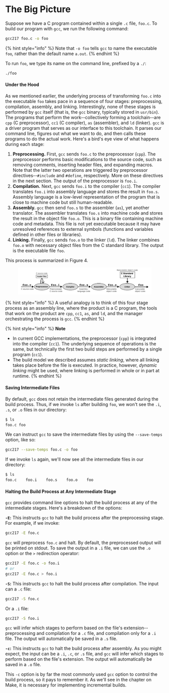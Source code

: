# The Big Picture

Suppose we have a C program contained within a single `.c` file, `foo.c`. To build our program with `gcc`, we run the following command:

```bash
gcc217 foo.c -o foo
```

{% hint style="info" %}
Note that `-o foo` tells `gcc` to name the executable `foo`_,_ rather than the default name `a.out`.
{% endhint %}

To run `foo`, we type its name on the command line, prefixed by a `./`:

```bash
./foo
```

#### Under the Hood

As we mentioned earlier, the underlying process of transforming `foo.c` into the executable `foo` takes pace in a sequence of four stages: preprocessing, compilation, assembly, and linking. Interestingly, none of these stages is performed by `gcc` itself (that is, the `gcc` binary, typically stored in `usr/bin`). The programs that perform the work--collectively forming a toolchain--are `cpp` (C preprocessor), `cc1` (C compiler), `as` (assembler), and `ld` (linker). `gcc` is a driver program that serves as our interface to this toolchain. It parses our command line, figures out what we want to do, and then calls these programs to do the actual work. Here's a bird's eye view of what happens during each stage:

1. **Preprocessing.** First, `gcc` sends `foo.c` to the preprocessor (`cpp`). The preprocessor performs basic modifications to the source code, such as removing comments, inserting header files, and expanding macros. Note that the latter two operations are triggered by preprocessor directives--`#include` and `#define`, respectively. More on these directives in the next section. The output of the preprocessor is `foo.i`.
2. **Compilation.** Next, `gcc` sends `foo.i` to the compiler (`cc1`). The compiler translates `foo.i` into assembly language and stores the result in `foo.s`. Assembly language is a low-level representation of the program that is close to machine code but still human-readable.
3. **Assembly.** `gcc` then send `foo.s` to the assembler (`as`), yet another translator. The assembler translates `foo.s` into machine code and stores the result in the object file `foo.o`. This is a binary file containing machine code and metadata. This file is not yet executable because it may have unresolved references to external symbols (functions and variables defined in other files or libraries).
4. **Linking.** Finally, `gcc` sends `foo.o` to the linker (`ld`). The linker combines `foo.o` with necessary object files from the C standard library. The output is the executable file `foo`.

This process is summarized in Figure 4.

<figure><img src="../.gitbook/assets/Frame 27 (5).png" alt=""><figcaption></figcaption></figure>

{% hint style="info" %}
A useful analogy is to think of this four stage process as an assembly line, where the product is a C program, the tools that work on the product are `cpp`, `cc1`, `as`, and `ld`, and the manager orchestrating the process is `gcc`.
{% endhint %}

{% hint style="info" %}
**Note**

* In current GCC implementations, the preprocessor (`cpp`) is integrated into the compiler (`cc1`). The underlying sequence of operations is the same, but technically the first two build steps are performed by a single program (`cc1`).
* The build model we described assumes _static linking_, where all linking takes place before the file is executed. In practice, however, _dynamic linking_ might be used, where linking is performed in whole or in part at runtime.
{% endhint %}

#### Saving Intermediate Files

By default, `gcc` does not retain the intermediate files generated during the build process. Thus, if we invoke `ls` after building `foo`, we won't see the `.i`, `.s`, or `.o` files in our directory:

```bash
$ ls
foo.c foo
```

We can instruct `gcc` to save the intermediate files by using the `--save-temps` option, like so:

```bash
gcc217 --save-temps foo.c -o foo
```

If we invoke `ls` again, we'll now see all the intermediate files in our directory:

```bash
$ ls
foo.c    foo.i    foo.s    foo.o    foo 
```

#### Halting the Build Process at Any Intermediate Stage

`gcc` provides command line options to halt the build process at any of the intermediate stages. Here's a breakdown of the options:

**`-E`:** This instructs `gcc` to halt the build process after the preprocessing stage. For example, if we invoke:

```bash
gcc217 -E foo.c
```

`gcc` will preprocess `foo.c` and halt. By default, the preprocessed output will be printed on stdout. To save the output in a `.i` file, we can use the `.o` option or the `>` redirection operator:

```bash
gcc217 -E foo.c -o foo.i
# or
gcc217 -E foo.c > foo.i
```

**`-S`:** This instructs `gcc` to halt the build process after compilation. The input can a `.c` file:

```bash
gcc217 -S foo.c
```

Or a `.i` file:

```bash
gcc217 -S foo.i
```

`gcc` will infer which stages to perform based on the file's extension--preprocessing and compilation for a `.c` file, and compilation only for a `.i` file. The output will automatically be saved in a `.s` file.

**`-c`:** This instructs `gcc` to halt the build process after assembly. As you might expect, the input can be a `.i`, `.c`, or `.s` file, and `gcc` will infer which stages to perform based on the file's extension. The output will automatically be saved in a `.o` file.

This `-c` option is by far the most commonly used `gcc` option to control the build process, so it pays to remember it. As we'll see in the chapter on Make, it is necessary for implementing incremental builds.&#x20;
